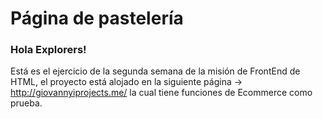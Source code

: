 # Página de pastelería

### Hola Explorers!

Está es el ejercicio de la segunda semana de la misión de FrontEnd de HTML, el proyecto está alojado en la siguiente página -> http://giovannyiprojects.me/ la cual tiene funciones de Ecommerce como prueba.